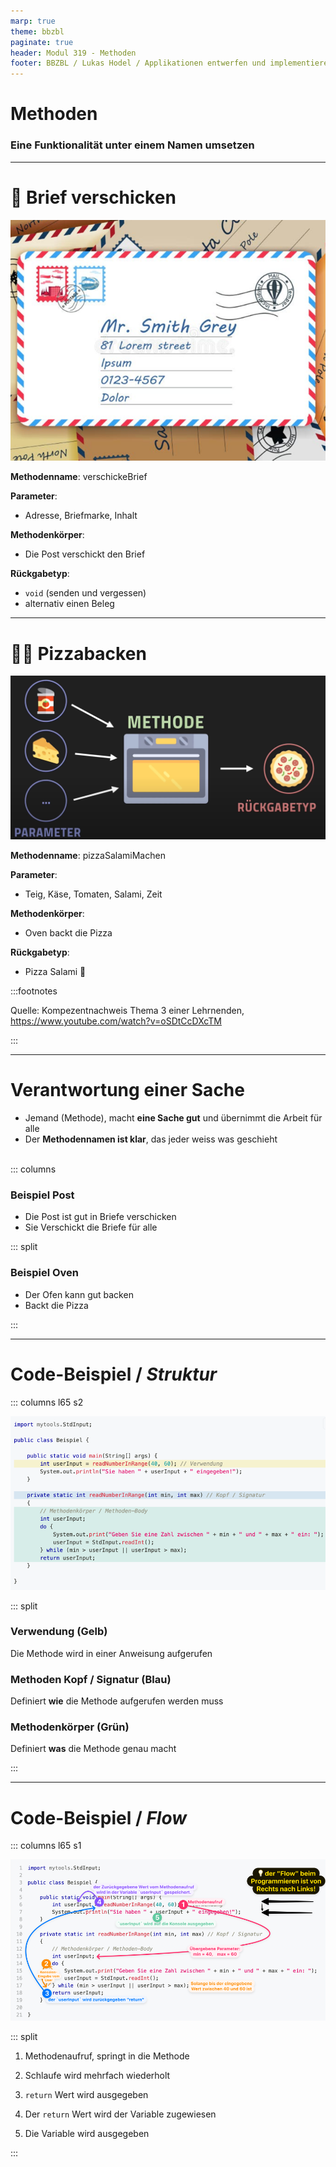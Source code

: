 ```yaml
---
marp: true
theme: bbzbl
paginate: true
header: Modul 319 - Methoden
footer: BBZBL / Lukas Hodel / Applikationen entwerfen und implementieren
---
```


<!-- _class: big center -->

# Methoden

### Eine Funktionalität unter einem Namen umsetzen

---

# :postbox: Brief verschicken

![bg right fit](./images/letter.png)

**Methodenname**: verschickeBrief

**Parameter**:

- Adresse, Briefmarke, Inhalt

**Methodenkörper**:

- Die Post verschickt den Brief

**Rückgabetyp**:

- `void` (senden und vergessen)
- alternativ einen Beleg

---

# :cook: Pizzabacken

![bg right fit](./images/pizza-salami-methode.png)

**Methodenname**: pizzaSalamiMachen

**Parameter**:

- Teig, Käse, Tomaten, Salami, Zeit

**Methodenkörper**:

- Oven backt die Pizza

**Rückgabetyp**: 

- Pizza Salami :pizza:

:::footnotes

Quelle: Kompezentnachweis Thema 3 einer Lehrnenden,
https://www.youtube.com/watch?v=oSDtCcDXcTM

:::

---

# Verantwortung einer Sache

- Jemand (Methode), macht **eine Sache gut** und übernimmt die Arbeit für alle
- Der **Methodennamen ist klar**, das jeder weiss was geschieht <br/><br/>

::: columns

### Beispiel Post

- Die Post ist gut in Briefe verschicken
- Sie Verschickt die Briefe für alle

::: split

### Beispiel Oven

- Der Ofen kann gut backen
- Backt die Pizza

:::

---

# Code-Beispiel / _Struktur_

::: columns l65 s2

![fit](./images/methode-struktur-beispiel.png)

::: split
### Verwendung (Gelb)

Die Methode wird in einer Anweisung aufgerufen

### Methoden Kopf / Signatur (Blau)

Definiert **wie** die Methode aufgerufen werden muss

### Methodenkörper (Grün)

Definiert **was** die Methode genau macht

:::

---

# Code-Beispiel / _Flow_

::: columns l65 s1

![fit](./images/methoden-flow.png)

::: split

1. Methodenaufruf, springt in die Methode

2. Schlaufe wird mehrfach wiederholt
3. `return` Wert wird ausgegeben
4. Der `return` Wert wird der Variable zugewiesen
5. Die Variable wird ausgegeben

:::
